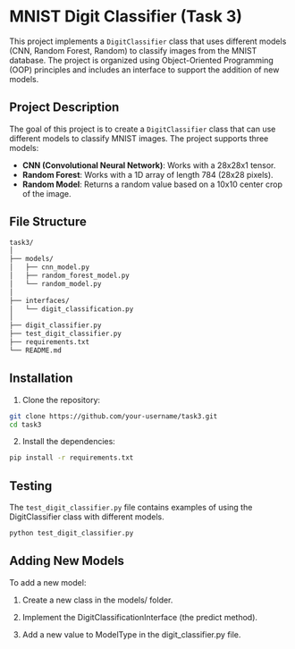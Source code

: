 # MNIST Digit Classifier (Task 3)

This project implements a `DigitClassifier` class that uses different models (CNN, Random Forest, Random) to classify images from the MNIST database. The project is organized using Object-Oriented Programming (OOP) principles and includes an interface to support the addition of new models.

## Project Description
The goal of this project is to create a `DigitClassifier` class that can use different models to classify MNIST images. The project supports three models:

- **CNN (Convolutional Neural Network)**: Works with a 28x28x1 tensor.
- **Random Forest**: Works with a 1D array of length 784 (28x28 pixels).
- **Random Model**: Returns a random value based on a 10x10 center crop of the image.

## File Structure

```bash
task3/
│
├── models/
│   ├── cnn_model.py
│   ├── random_forest_model.py
│   └── random_model.py
│
├── interfaces/
│   └── digit_classification.py
│
├── digit_classifier.py
├── test_digit_classifier.py
├── requirements.txt
└── README.md
```

## Installation

1. Clone the repository:
```bash
git clone https://github.com/your-username/task3.git
cd task3
```

2. Install the dependencies:
```bash
pip install -r requirements.txt
```

## Testing

The ``test_digit_classifier.py`` file contains examples of using the DigitClassifier class with different models.

```bash
python test_digit_classifier.py
```

## Adding New Models

To add a new model:

1. Create a new class in the models/ folder.

2. Implement the DigitClassificationInterface (the predict method).

3. Add a new value to ModelType in the digit_classifier.py file.

